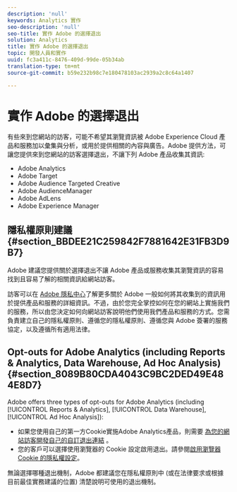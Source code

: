 ```yaml
---
description: 'null'
keywords: Analytics 實作
seo-description: 'null'
seo-title: 實作 Adobe 的選擇退出
solution: Analytics
title: 實作 Adobe 的選擇退出
topic: 開發人員和實作
uuid: fc3a411c-8476-409d-99de-05b34ab
translation-type: tm+mt
source-git-commit: b59e232b98c7e180478103ac2939a2c8c64a1407

---
```



# 實作 Adobe 的選擇退出

有些來到您網站的訪客，可能不希望其瀏覽資訊被 Adobe Experience Cloud 產品和服務加以彙集與分析，或用於提供相關的內容與廣告。Adobe 提供方法，可讓您提供來到您網站的訪客選擇退出，不讓下列 Adobe 產品收集其資訊:

* Adobe Analytics
* Adobe Target
* Adobe Audience Targeted Creative
* Adobe AudienceManager
* Adobe AdLens
* Adobe Experience Manager

## 隱私權原則建議 {#section_BBDEE21C259842F7881642E31FB3D9B7}

Adobe 建議您提供關於選擇退出不讓 Adobe 產品或服務收集其瀏覽資訊的容易找到且容易了解的相關資訊給網站訪客。

訪客可以在 [Adobe 隱私中心](https://www.adobe.com/privacy.html)了解更多關於 Adobe 一般如何將其收集到的資訊用於提供產品和服務的詳細資訊。不過，由於您完全掌控如何在您的網站上實施我們的服務，所以由您決定如何向網站訪客說明他們使用我們產品和服務的方式。您需負責建立自己的隱私權原則、遵循您的隱私權原則、遵循您與 Adobe 簽署的服務協定，以及遵循所有適用法律。

## Opt-outs for Adobe Analytics (including Reports &amp; Analytics, Data Warehouse, Ad Hoc Analysis) {#section_8089B80CDA4043C9BC2DED49E484E8D7}

Adobe offers three types of opt-outs for Adobe Analytics (including [!UICONTROL Reports &amp; Analytics], [!UICONTROL Data Warehouse], [!UICONTROL Ad Hoc Analysis]):

* 如果您使用自己的第一方Cookie實施Adobe Analytics產品，則需要 [為您的網站訪客開發自己的自訂退出連結](../../../implement/js-implementation/data-collection/opt-out-link.md#concept_C2C4F19811A445EF9E9BEAC709B568A9) 。
* 您的客戶可以選擇使用瀏覽器的 Cookie 設定啟用退出。請參閱[啟用瀏覽器 Cookie 的隱私權設定](https://marketing.adobe.com/resources/help/en_US/whitepapers/cookies/?f=browser_cookie_settings)。

無論選擇哪種退出機制，Adobe 都建議您在隱私權原則中 (或在法律要求或根據目前最佳實務建議的位置) 清楚說明可使用的退出機制。

